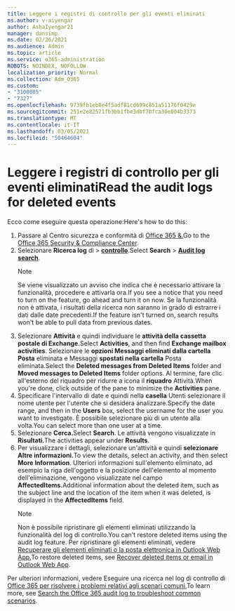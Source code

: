 ```yaml
---
title: Leggere i registri di controllo per gli eventi eliminati
ms.author: v-aiyengar
author: AshaIyengar21
manager: dansimp
ms.date: 02/26/2021
ms.audience: Admin
ms.topic: article
ms.service: o365-administration
ROBOTS: NOINDEX, NOFOLLOW
localization_priority: Normal
ms.collection: Adm_O365
ms.custom:
- "3100005"
- "7327"
ms.openlocfilehash: 9739fb1eb8e4f5adf81cd699c851a51176f0429e
ms.sourcegitcommit: 251e2e82571fb3bb1fbe3dbf7bfca30e004b3373
ms.translationtype: MT
ms.contentlocale: it-IT
ms.lasthandoff: 03/05/2021
ms.locfileid: "50464604"
---
```

# <a name="read-the-audit-logs-for-deleted-events"></a><span data-ttu-id="7c36c-102">Leggere i registri di controllo per gli eventi eliminati</span><span class="sxs-lookup"><span data-stu-id="7c36c-102">Read the audit logs for deleted events</span></span>

<span data-ttu-id="7c36c-103">Ecco come eseguire questa operazione:</span><span class="sxs-lookup"><span data-stu-id="7c36c-103">Here's how to do this:</span></span>

1. <span data-ttu-id="7c36c-104">Passare al Centro sicurezza e conformità di [Office 365 &.](https://go.microsoft.com/fwlink/p/?linkid=2077143)</span><span class="sxs-lookup"><span data-stu-id="7c36c-104">Go to the [Office 365 Security & Compliance Center](https://go.microsoft.com/fwlink/p/?linkid=2077143).</span></span>
1. <span data-ttu-id="7c36c-105">Selezionare **Ricerca log** di  >  [**controllo**](https://go.microsoft.com/fwlink/?linkid=2103759).</span><span class="sxs-lookup"><span data-stu-id="7c36c-105">Select **Search** > [**Audit log search**](https://go.microsoft.com/fwlink/?linkid=2103759).</span></span>
    > [!NOTE]
    > <span data-ttu-id="7c36c-106">Se viene visualizzato un avviso che indica che è necessario attivare la funzionalità, procedere e attivarla ora.</span><span class="sxs-lookup"><span data-stu-id="7c36c-106">If you see a notice that you need to turn on the feature, go ahead and turn it on now.</span></span> <span data-ttu-id="7c36c-107">Se la funzionalità non è attivata, i risultati della ricerca non saranno in grado di estrarre i dati dalle date precedenti.</span><span class="sxs-lookup"><span data-stu-id="7c36c-107">If the feature isn't turned on, search results won't be able to pull data from previous dates.</span></span>
1. <span data-ttu-id="7c36c-108">Selezionare **Attività** e quindi individuare le **attività della cassetta postale di Exchange.**</span><span class="sxs-lookup"><span data-stu-id="7c36c-108">Select **Activities**, and then find **Exchange mailbox activities**.</span></span> <span data-ttu-id="7c36c-109">Selezionare le **opzioni Messaggi eliminati dalla cartella Posta** eliminata e Messaggi **spostati nella cartella** Posta eliminata.</span><span class="sxs-lookup"><span data-stu-id="7c36c-109">Select the **Deleted messages from Deleted Items** folder and **Moved messages to Deleted Items** folder options.</span></span> <span data-ttu-id="7c36c-110">Al termine, fare clic all'esterno del riquadro per ridurre a icona il **riquadro** Attività.</span><span class="sxs-lookup"><span data-stu-id="7c36c-110">When you're done, click outside of the pane to minimize the **Activities** pane.</span></span>
1. <span data-ttu-id="7c36c-111">Specificare l'intervallo di date e quindi nella **casella** Utenti selezionare il nome utente per l'utente che si desidera analizzare.</span><span class="sxs-lookup"><span data-stu-id="7c36c-111">Specify the date range, and then in the **Users** box, select the username for the user you want to investigate.</span></span> <span data-ttu-id="7c36c-112">È possibile selezionare più di un utente alla volta.</span><span class="sxs-lookup"><span data-stu-id="7c36c-112">You can select more than one user at a time.</span></span>
1. <span data-ttu-id="7c36c-113">Selezionare **Cerca.**</span><span class="sxs-lookup"><span data-stu-id="7c36c-113">Select **Search**.</span></span> <span data-ttu-id="7c36c-114">Le attività vengono visualizzate in **Risultati.**</span><span class="sxs-lookup"><span data-stu-id="7c36c-114">The activities appear under **Results**.</span></span>
1. <span data-ttu-id="7c36c-115">Per visualizzare i dettagli, selezionare un'attività e quindi **selezionare Altre informazioni.**</span><span class="sxs-lookup"><span data-stu-id="7c36c-115">To view the details, select an activity, and then select **More Information**.</span></span> <span data-ttu-id="7c36c-116">Ulteriori informazioni sull'elemento eliminato, ad esempio la riga dell'oggetto e la posizione dell'elemento al momento dell'eliminazione, vengono visualizzate nel campo **AffectedItems.**</span><span class="sxs-lookup"><span data-stu-id="7c36c-116">Additional information about the deleted item, such as the subject line and the location of the item when it was deleted, is displayed in the **AffectedItems** field.</span></span>
    > [!NOTE]
    > <span data-ttu-id="7c36c-117">Non è possibile ripristinare gli elementi eliminati utilizzando la funzionalità del log di controllo.</span><span class="sxs-lookup"><span data-stu-id="7c36c-117">You can't restore deleted items using the audit log feature.</span></span> <span data-ttu-id="7c36c-118">Per ripristinare gli elementi eliminati, vedere [Recuperare gli elementi eliminati o la posta elettronica in Outlook Web App.](https://go.microsoft.com/fwlink/?linkid=2103759)</span><span class="sxs-lookup"><span data-stu-id="7c36c-118">To restore deleted items, see [Recover deleted items or email in Outlook Web App](https://go.microsoft.com/fwlink/?linkid=2103759).</span></span>

<span data-ttu-id="7c36c-119">Per ulteriori informazioni, vedere Eseguire una ricerca nel log di controllo di [Office 365 per risolvere i problemi relativi agli scenari comuni.](https://go.microsoft.com/fwlink/?linkid=2103944)</span><span class="sxs-lookup"><span data-stu-id="7c36c-119">To learn more, see [Search the Office 365 audit log to troubleshoot common scenarios](https://go.microsoft.com/fwlink/?linkid=2103944).</span></span>

